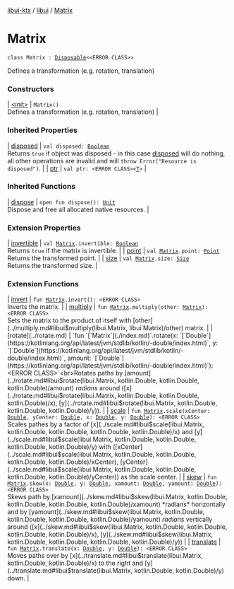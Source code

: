 [libui-ktx](../../index.md) / [libui](../index.md) / [Matrix](./index.md)

# Matrix

`class Matrix : `[`Disposable`](../-disposable/index.md)`<<ERROR CLASS>>`

Defines a transformation (e.g. rotation, translation)

### Constructors

| [&lt;init&gt;](-init-.md) | `Matrix()`<br>Defines a transformation (e.g. rotation, translation) |

### Inherited Properties

| [disposed](../-disposable/disposed.md) | `val disposed: `[`Boolean`](https://kotlinlang.org/api/latest/jvm/stdlib/kotlin/-boolean/index.html)<br>Returns `true` if object was disposed - in this case [disposed](../-disposable/disposed.md) will do nothing, all other operations are invalid and will `throw Error("Resource is disposed")`. |
| [ptr](../-disposable/ptr.md) | `val ptr: <ERROR CLASS><`[`T`](../-disposable/index.md#T)`>` |

### Inherited Functions

| [dispose](../-disposable/dispose.md) | `open fun dispose(): `[`Unit`](https://kotlinlang.org/api/latest/jvm/stdlib/kotlin/-unit/index.html)<br>Dispose and free all allocated native resources. |

### Extension Properties

| [invertible](../invertible.md) | `val `[`Matrix`](./index.md)`.invertible: `[`Boolean`](https://kotlinlang.org/api/latest/jvm/stdlib/kotlin/-boolean/index.html)<br>Returns `true` if the matrix is invertible. |
| [point](../point.md) | `val `[`Matrix`](./index.md)`.point: `[`Point`](../-point/index.md)<br>Returns the transformed point. |
| [size](../size.md) | `val `[`Matrix`](./index.md)`.size: `[`Size`](../-size/index.md)<br>Returns the transformed size. |

### Extension Functions

| [invert](../invert.md) | `fun `[`Matrix`](./index.md)`.invert(): <ERROR CLASS>`<br>Inverts the matrix. |
| [multiply](../multiply.md) | `fun `[`Matrix`](./index.md)`.multiply(other: `[`Matrix`](./index.md)`): <ERROR CLASS>`<br>Sets the matrix to the product of itself with [other](../multiply.md#libui$multiply(libui.Matrix, libui.Matrix)/other) matrix. |
| [rotate](../rotate.md) | `fun `[`Matrix`](./index.md)`.rotate(x: `[`Double`](https://kotlinlang.org/api/latest/jvm/stdlib/kotlin/-double/index.html)`, y: `[`Double`](https://kotlinlang.org/api/latest/jvm/stdlib/kotlin/-double/index.html)`, amount: `[`Double`](https://kotlinlang.org/api/latest/jvm/stdlib/kotlin/-double/index.html)`): <ERROR CLASS>`<br>Rotates paths by [amount](../rotate.md#libui$rotate(libui.Matrix, kotlin.Double, kotlin.Double, kotlin.Double)/amount) *radians* around ([x](../rotate.md#libui$rotate(libui.Matrix, kotlin.Double, kotlin.Double, kotlin.Double)/x), [y](../rotate.md#libui$rotate(libui.Matrix, kotlin.Double, kotlin.Double, kotlin.Double)/y)). |
| [scale](../scale.md) | `fun `[`Matrix`](./index.md)`.scale(xCenter: `[`Double`](https://kotlinlang.org/api/latest/jvm/stdlib/kotlin/-double/index.html)`, yCenter: `[`Double`](https://kotlinlang.org/api/latest/jvm/stdlib/kotlin/-double/index.html)`, x: `[`Double`](https://kotlinlang.org/api/latest/jvm/stdlib/kotlin/-double/index.html)`, y: `[`Double`](https://kotlinlang.org/api/latest/jvm/stdlib/kotlin/-double/index.html)`): <ERROR CLASS>`<br>Scales pathes by a factor of [x](../scale.md#libui$scale(libui.Matrix, kotlin.Double, kotlin.Double, kotlin.Double, kotlin.Double)/x) and [y](../scale.md#libui$scale(libui.Matrix, kotlin.Double, kotlin.Double, kotlin.Double, kotlin.Double)/y) with ([xCenter](../scale.md#libui$scale(libui.Matrix, kotlin.Double, kotlin.Double, kotlin.Double, kotlin.Double)/xCenter), [yCenter](../scale.md#libui$scale(libui.Matrix, kotlin.Double, kotlin.Double, kotlin.Double, kotlin.Double)/yCenter)) as the scale center. |
| [skew](../skew.md) | `fun `[`Matrix`](./index.md)`.skew(x: `[`Double`](https://kotlinlang.org/api/latest/jvm/stdlib/kotlin/-double/index.html)`, y: `[`Double`](https://kotlinlang.org/api/latest/jvm/stdlib/kotlin/-double/index.html)`, xamount: `[`Double`](https://kotlinlang.org/api/latest/jvm/stdlib/kotlin/-double/index.html)`, yamount: `[`Double`](https://kotlinlang.org/api/latest/jvm/stdlib/kotlin/-double/index.html)`): <ERROR CLASS>`<br>Skews path by [xamount](../skew.md#libui$skew(libui.Matrix, kotlin.Double, kotlin.Double, kotlin.Double, kotlin.Double)/xamount) *radians* horizontally and by [yamount](../skew.md#libui$skew(libui.Matrix, kotlin.Double, kotlin.Double, kotlin.Double, kotlin.Double)/yamount) *radians* vertically around ([x](../skew.md#libui$skew(libui.Matrix, kotlin.Double, kotlin.Double, kotlin.Double, kotlin.Double)/x), [y](../skew.md#libui$skew(libui.Matrix, kotlin.Double, kotlin.Double, kotlin.Double, kotlin.Double)/y)) |
| [translate](../translate.md) | `fun `[`Matrix`](./index.md)`.translate(x: `[`Double`](https://kotlinlang.org/api/latest/jvm/stdlib/kotlin/-double/index.html)`, y: `[`Double`](https://kotlinlang.org/api/latest/jvm/stdlib/kotlin/-double/index.html)`): <ERROR CLASS>`<br>Moves paths over by [x](../translate.md#libui$translate(libui.Matrix, kotlin.Double, kotlin.Double)/x) to the right and [y](../translate.md#libui$translate(libui.Matrix, kotlin.Double, kotlin.Double)/y) down. |

